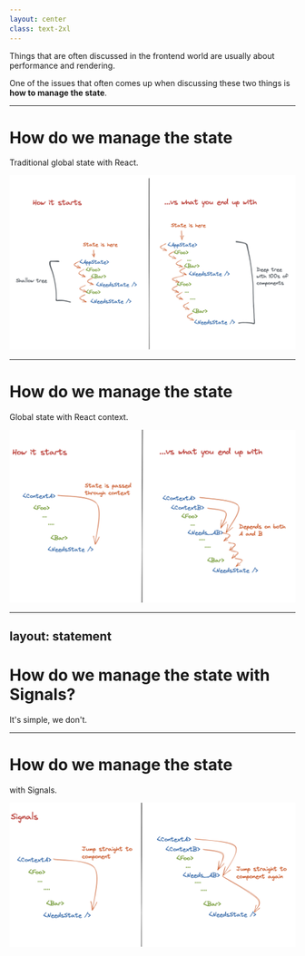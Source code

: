 ```yaml
---
layout: center
class: text-2xl
---
```


Things that are often discussed in the frontend world are usually about performance and rendering.

One of the issues that often comes up when discussing these two things is **how to manage the state**.

---

# How do we manage the state
Traditional global state with React.

<img src="/react-global-state.png" alt="global state tree in react" width="650" />

<!--
Manajemen global state di React umumnya sederhana. Tetapi dengan berjalannya waktu, jumlah komponen semakin banyak maka ini akan menjadi kesulitan tersendiri.
Bisa diakalin dengan memo dan useMemo.
Lagi-lagi, ketika ukuran codebase semakin berkembang maka akan semakin sulit untuk menentukan dimana optimizations harus diterapkan.
 -->

---

# How do we manage the state
Global state with React context.

<img src="/react-with-context.png" alt="global state tree in react with context" width="650" />

<!--
Dengan context yang awalnya prinsipnya betul sederhana tetapi akan chaos ketika ukuran dan jumlah component bertamabah besar.
 -->

---
layout: statement
---
# How do we manage the state with Signals?
It's simple, we don't.

---

# How do we manage the state
with Signals.

<img src="/signals-flow.png" alt="global state tree with signals" width="650" />

<!--
Dengan signal kita memiliki flow dari state yang lebih sederhana. Daripada kita oper sebuah nilai ke component tree, kita oper signal object yang mengandung nilai tersebut.
Cara seperti ini membuat kita bisa mengubah nilai tanpa melakukan re-rendering komponen-komponen yang membawa nilai tersebut.
 -->
